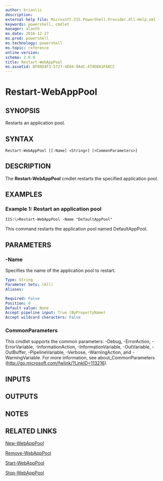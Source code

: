 ```yaml
---
author: brianlic
description: 
external help file: Microsoft.IIS.PowerShell.Provider.dll-Help.xml
keywords: powershell, cmdlet
manager: alanth
ms.date: 2016-12-27
ms.prod: powershell
ms.technology: powershell
ms.topic: reference
online version: 
schema: 2.0.0
title: Restart-WebAppPool
ms.assetid: DF86D4F3-5727-4E04-9A4C-474D8A1F66CC
---
```


# Restart-WebAppPool

## SYNOPSIS
Restarts an application pool.

## SYNTAX

```
Restart-WebAppPool [[-Name] <String>] [<CommonParameters>]
```

## DESCRIPTION
The **Restart-WebAppPool** cmdlet restarts the specified application pool.

## EXAMPLES

### Example 1: Restart an application pool
```
IIS:\>Restart-WebAppPool -Name "DefaultAppPool"
```

This command restarts the application pool named DefaultAppPool.

## PARAMETERS

### -Name
Specifies the name of the application pool to restart.

```yaml
Type: String
Parameter Sets: (All)
Aliases: 

Required: False
Position: 0
Default value: None
Accept pipeline input: True (ByPropertyName)
Accept wildcard characters: False
```

### CommonParameters
This cmdlet supports the common parameters: -Debug, -ErrorAction, -ErrorVariable, -InformationAction, -InformationVariable, -OutVariable, -OutBuffer, -PipelineVariable, -Verbose, -WarningAction, and -WarningVariable. For more information, see about_CommonParameters (http://go.microsoft.com/fwlink/?LinkID=113216).

## INPUTS

## OUTPUTS

## NOTES

## RELATED LINKS

[New-WebAppPool](./New-WebAppPool.md)

[Remove-WebAppPool](./Remove-WebAppPool.md)

[Start-WebAppPool](./Start-WebAppPool.md)

[Stop-WebAppPool](./Stop-WebAppPool.md)

